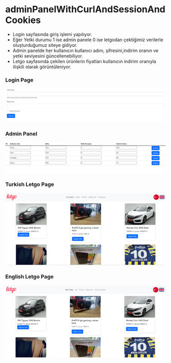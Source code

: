 # adminPanelWithCurlAndSessionAndCookies

- Login sayfasında giriş işlemi yapılıyor.
- Eğer Yetki durumu 1 ise admin panele 0 ise letgodan çektiğimiz verilerle oluşturduğumuz siteye gidiyor.
- Admin panelde her kullanıcın kullanıcı adını, şifresini,indirim oranın ve yetki seviyesini güncellenebiliyor.
- Letgo sayfasında çekilen ürünlerin fiyatları kullanıcın indirim oranıyla ilişkili olarak görüntüleniyor.

### Login Page
![ss1](./img/ss1.PNG)

### Admin Panel
![ss2](./img/ss2.PNG)

### Turkish Letgo Page
![ss3](./img/ss3.PNG)

### English Letgo Page
![ss4](./img/ss4.PNG)

